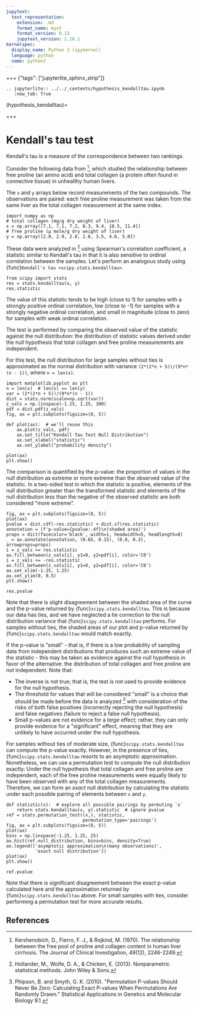 ```yaml
---
jupytext:
  text_representation:
    extension: .md
    format_name: myst
    format_version: 0.13
    jupytext_version: 1.16.1
kernelspec:
  display_name: Python 3 (ipykernel)
  language: python
  name: python3
---
```


+++ {"tags": ["jupyterlite_sphinx_strip"]}

```{eval-rst}
.. jupyterlite:: ../../_contents/hypothesis_kendalltau.ipynb
   :new_tab: True
```

(hypothesis_kendalltau)=

+++

# Kendall's tau test

Kendall's tau is a measure of the correspondence between two rankings.

Consider the following data from [^1], which studied the relationship between
free proline (an amino acid) and total collagen (a protein often found in
connective tissue) in unhealthy human livers.

The `x` and `y` arrays below record measurements of the two compounds. The
observations are paired: each free proline measurement was taken from the same
liver as the total collagen measurement at the same index.

```{code-cell}
import numpy as np
# total collagen (mg/g dry weight of liver)
x = np.array([7.1, 7.1, 7.2, 8.3, 9.4, 10.5, 11.4])
# free proline (μ mole/g dry weight of liver)
y = np.array([2.8, 2.9, 2.8, 2.6, 3.5, 4.6, 5.0])
```

These data were analyzed in [^2] using Spearman's correlation coefficient,
a statistic similar to Kendall's tau in that it is also sensitive to
ordinal correlation between the samples. Let's perform an analogous study
using {func}`Kendall's tau <scipy.stats.kendalltau>`.

```{code-cell}
from scipy import stats
res = stats.kendalltau(x, y)
res.statistic
```

The value of this statistic tends to be high (close to 1) for samples with a
strongly positive ordinal correlation, low (close to -1) for samples with a
strongly negative ordinal correlation, and small in magnitude (close to zero)
for samples with weak ordinal correlation.

The test is performed by comparing the observed value of the statistic against
the null distribution: the distribution of statistic values derived under the
null hypothesis that total collagen and free proline measurements are
independent.

For this test, the null distribution for large samples without ties is
approximated as the normal distribution with variance
`(2*(2*n + 5))/(9*n*(n - 1))`, where `n = len(x)`.

```{code-cell}
import matplotlib.pyplot as plt
n = len(x)  # len(x) == len(y)
var = (2*(2*n + 5))/(9*n*(n - 1))
dist = stats.norm(scale=np.sqrt(var))
z_vals = np.linspace(-1.25, 1.25, 100)
pdf = dist.pdf(z_vals)
fig, ax = plt.subplots(figsize=(8, 5))

def plot(ax):  # we'll reuse this
    ax.plot(z_vals, pdf)
    ax.set_title("Kendall Tau Test Null Distribution")
    ax.set_xlabel("statistic")
    ax.set_ylabel("probability density")

plot(ax)
plt.show()
```

The comparison is quantified by the p-value: the proportion of values in the
null distribution as extreme or more extreme than the observed value of the
statistic. In a two-sided test in which the statistic is positive, elements of
the null distribution greater than the transformed statistic and elements of the
null distribution less than the negative of the observed statistic are both
considered "more extreme".

```{code-cell}
fig, ax = plt.subplots(figsize=(8, 5))
plot(ax)
pvalue = dist.cdf(-res.statistic) + dist.sf(res.statistic)
annotation = (f'p-value={pvalue:.4f}\n(shaded area)')
props = dict(facecolor='black', width=1, headwidth=5, headlength=8)
_ = ax.annotate(annotation, (0.65, 0.15), (0.8, 0.3), arrowprops=props)
i = z_vals >= res.statistic
ax.fill_between(z_vals[i], y1=0, y2=pdf[i], color='C0')
i = z_vals <= -res.statistic
ax.fill_between(z_vals[i], y1=0, y2=pdf[i], color='C0')
ax.set_xlim(-1.25, 1.25)
ax.set_ylim(0, 0.5)
plt.show()
```

```{code-cell}
res.pvalue
```

Note that there is slight disagreement between the shaded area of the curve and
the p-value returned by {func}`scipy.stats.kendalltau`. This is because our data
has ties, and we have neglected a tie correction to the null distribution
variance that {func}`scipy.stats.kendalltau` performs. For samples without ties,
the shaded areas of our plot and p-value returned by
{func}`scipy.stats.kendalltau` would match exactly.

If the p-value is "small" - that is, if there is a low probability of sampling
data from independent distributions that produces such an extreme value of the
statistic - this may be taken as evidence against the null hypothesis in favor
of the alternative: the distribution of total collagen and free proline are
*not* independent. Note that:

- The inverse is not true; that is, the test is not used to provide
  evidence for the null hypothesis.
- The threshold for values that will be considered "small" is a choice that
  should be made before the data is analyzed [^3] with consideration of the
  risks of both false positives (incorrectly rejecting the null hypothesis)
  and false negatives (failure to reject a false null hypothesis).
- Small p-values are not evidence for a *large* effect; rather, they can
  only provide evidence for a "significant" effect, meaning that they are
  unlikely to have occurred under the null hypothesis.

For samples without ties of moderate size, {func}`scipy.stats.kendalltau` can
compute the p-value exactly. However, in the presence of ties,
{func}`scipy.stats.kendalltau` resorts to an asymptotic approximation.
Nonetheless, we can use a permutation test to compute the null distribution
exactly: Under the null hypothesis that total collagen and free proline are
independent, each of the free proline measurements were equally likely to have
been observed with any of the total collagen measurements. Therefore, we can
form an *exact* null distribution by calculating the statistic under each
possible pairing of elements between `x` and `y`.

```{code-cell}
def statistic(x):  # explore all possible pairings by permuting `x`
    return stats.kendalltau(x, y).statistic  # ignore pvalue
ref = stats.permutation_test((x,), statistic,
                             permutation_type='pairings')
fig, ax = plt.subplots(figsize=(8, 5))
plot(ax)
bins = np.linspace(-1.25, 1.25, 25)
ax.hist(ref.null_distribution, bins=bins, density=True)
ax.legend(['asymptotic approximation\n(many observations)',
           'exact null distribution'])
plot(ax)
plt.show()
```

```{code-cell}
ref.pvalue
```

Note that there is significant disagreement between the exact p-value calculated
here and the approximation returned by {func}`scipy.stats.kendalltau` above. For
small samples with ties, consider performing a permutation test for more
accurate results.

## References

[^1]: Kershenobich, D., Fierro, F. J., & Rojkind, M. (1970). The relationship
between the free pool of proline and collagen content in human liver cirrhosis.
The Journal of Clinical Investigation, 49(12), 2246-2249.
[^2]: Hollander, M., Wolfe, D. A., & Chicken, E. (2013). Nonparametric
statistical methods. John Wiley & Sons.
[^3]: Phipson, B. and Smyth, G. K. (2010). "Permutation P-values Should Never Be
Zero: Calculating Exact P-values When Permutations Are Randomly Drawn."
Statistical Applications in Genetics and Molecular Biology 9.1.
